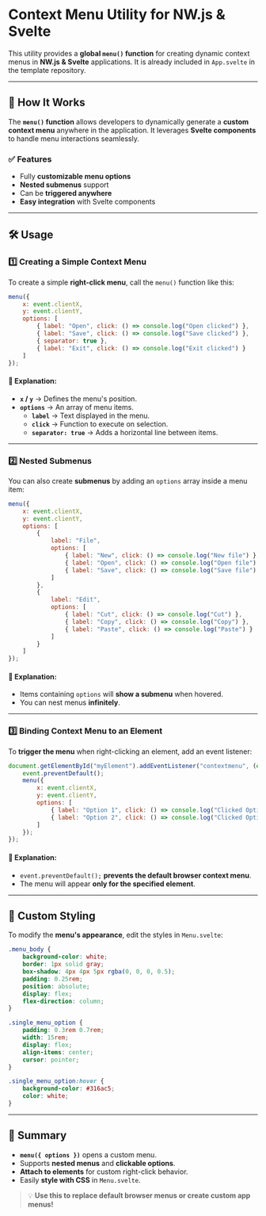 # **Context Menu Utility for NW.js & Svelte**

This utility provides a **global `menu()` function** for creating dynamic context menus in **NW.js & Svelte** applications. It is already included in `App.svelte` in the template repository.

---

## **📌 How It Works**

The **`menu()` function** allows developers to dynamically generate a **custom context menu** anywhere in the application. It leverages **Svelte components** to handle menu interactions seamlessly.

### **✅ Features**
- Fully **customizable menu options**
- **Nested submenus** support
- Can be **triggered anywhere**
- **Easy integration** with Svelte components

---

## **🛠 Usage**

### **1️⃣ Creating a Simple Context Menu**

To create a simple **right-click menu**, call the `menu()` function like this:

```js
menu({
    x: event.clientX,
    y: event.clientY,
    options: [
        { label: "Open", click: () => console.log("Open clicked") },
        { label: "Save", click: () => console.log("Save clicked") },
        { separator: true },
        { label: "Exit", click: () => console.log("Exit clicked") }
    ]
});
```

#### **🔹 Explanation:**
- **`x` / `y`** → Defines the menu's position.
- **`options`** → An array of menu items.
    - **`label`** → Text displayed in the menu.
    - **`click`** → Function to execute on selection.
    - **`separator: true`** → Adds a horizontal line between items.

---

### **2️⃣ Nested Submenus**

You can also create **submenus** by adding an `options` array inside a menu item:

```js
menu({
    x: event.clientX,
    y: event.clientY,
    options: [
        {
            label: "File",
            options: [
                { label: "New", click: () => console.log("New file") },
                { label: "Open", click: () => console.log("Open file") },
                { label: "Save", click: () => console.log("Save file") }
            ]
        },
        {
            label: "Edit",
            options: [
                { label: "Cut", click: () => console.log("Cut") },
                { label: "Copy", click: () => console.log("Copy") },
                { label: "Paste", click: () => console.log("Paste") }
            ]
        }
    ]
});
```

#### **🔹 Explanation:**
- Items containing `options` will **show a submenu** when hovered.
- You can nest menus **infinitely**.

---

### **3️⃣ Binding Context Menu to an Element**

To **trigger the menu** when right-clicking an element, add an event listener:

```js
document.getElementById("myElement").addEventListener("contextmenu", (event) => {
    event.preventDefault();
    menu({
        x: event.clientX,
        y: event.clientY,
        options: [
            { label: "Option 1", click: () => console.log("Clicked Option 1") },
            { label: "Option 2", click: () => console.log("Clicked Option 2") }
        ]
    });
});
```

#### **🔹 Explanation:**
- `event.preventDefault();` **prevents the default browser context menu**.
- The menu will appear **only for the specified element**.

---

## **🎨 Custom Styling**

To modify the **menu's appearance**, edit the styles in `Menu.svelte`:

```css
.menu_body {
    background-color: white;
    border: 1px solid gray;
    box-shadow: 4px 4px 5px rgba(0, 0, 0, 0.5);
    padding: 0.25rem;
    position: absolute;
    display: flex;
    flex-direction: column;
}

.single_menu_option {
    padding: 0.3rem 0.7rem;
    width: 15rem;
    display: flex;
    align-items: center;
    cursor: pointer;
}

.single_menu_option:hover {
    background-color: #316ac5;
    color: white;
}
```

---

## **🔗 Summary**

- **`menu({ options })`** opens a custom menu.
- Supports **nested menus** and **clickable options**.
- **Attach to elements** for custom right-click behavior.
- Easily **style with CSS** in `Menu.svelte`.

> 💡 **Use this to replace default browser menus or create custom app menus!**

